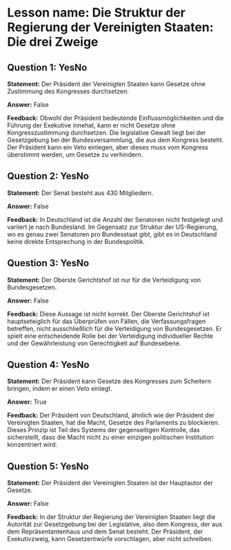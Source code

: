 # Lesson name: Die Struktur der Regierung der Vereinigten Staaten: Die drei Zweige

## Question 1: YesNo

**Statement:** Der Präsident der Vereinigten Staaten kann Gesetze ohne Zustimmung des Kongresses durchsetzen.

**Answer:** False

**Feedback:**
Obwohl der Präsident bedeutende Einflussmöglichkeiten und die Führung der Exekutive innehat, kann er nicht Gesetze ohne Kongresszustimmung durchsetzen. Die legislative Gewalt liegt bei der Gesetzgebung bei der Bundesversammlung, die aus dem Kongress besteht. Der Präsident kann ein Veto einlegen, aber dieses muss vom Kongress überstimmt werden, um Gesetze zu verhindern.


## Question 2: YesNo

**Statement:** Der Senat besteht aus 430 Mitgliedern.

**Answer:** False

**Feedback:**
In Deutschland ist die Anzahl der Senatoren nicht festgelegt und variiert je nach Bundesland. Im Gegensatz zur Struktur der US-Regierung, wo es genau zwei Senatoren pro Bundesstaat gibt, gibt es in Deutschland keine direkte Entsprechung in der Bundespolitik.


## Question 3: YesNo

**Statement:** Der Oberste Gerichtshof ist nur für die Verteidigung von Bundesgesetzen.

**Answer:** False

**Feedback:**
Diese Aussage ist nicht korrekt. Der Oberste Gerichtshof ist hauptseteiglich für das Überprüfen von Fällen, die Verfassungsfragen betreffen, nicht ausschließlich für die Verteidigung von Bundesgesetzen. Er spielt eine entscheidende Rolle bei der Verteidigung individueller Rechte und der Gewährleistung von Gerechtigkeit auf Bundesebene.


## Question 4: YesNo

**Statement:** Der Präsident kann Gesetze des Kongresses zum Scheitern bringen, indem er einen Veto einlegt.

**Answer:** True

**Feedback:**
Der Präsident von Deutschland, ähnlich wie der Präsident der Vereinigten Staaten, hat die Macht, Gesetze des Parlaments zu blockieren. Dieses Prinzip ist Teil des Systems der gegenseitigen Kontrolle, das sicherstellt, dass die Macht nicht zu einer einzigen politischen Institution konzentriert wird.


## Question 5: YesNo

**Statement:** Der Präsident der Vereinigten Staaten ist der Hauptautor der Gesetze.

**Answer:** False

**Feedback:**
In der Struktur der Regierung der Vereinigten Staaten liegt die Autorität zur Gesetzgebung bei der Legislative, also dem Kongress, der aus dem Repräsentantenhaus und dem Senat besteht. Der Präsident, der Exekutivzweig, kann Gesetzentwürfe vorschlagen, aber nicht schreiben.

